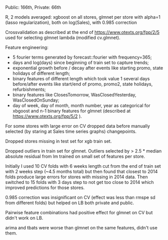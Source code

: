Public: 166th, Private: 66th

R, 2 models averaged: xgboost on all stores, glmnet per store with alpha=1 (lasso regularization), both on log(Sales), with 0.985 correction

Crossvalidation as described at the end of https://www.otexts.org/fpp/2/5 used for selecting glmnet lambda (modified cv.glmnet).

Feature engineering:

 - 5 fourier terms generated by forecast::fourier with frequency=365;
 - days and log(days) since beginning of train set to capture trends;
 - exponential growth before / decay after events like starting promo, state holidays of different length;
 - binary features of different length which took value 1 several days before/after events like start/end of promo, promo2, state holidays, refurbishments;
 - binary features like ClosesTomorrow, WasClosedYesterday, WasClosedOnSunday;
 - day of week, day of month, month number, year as categorical for xbgoost and n-1 binary features for glmnet (described at https://www.otexts.org/fpp/5/2 ).

For some stores with large error on CV dropped data before manually selected (by staring at Sales time series graphs) changepoints.

Dropped stores missing in test set for xgb train set.

Dropped outliers in train set for glmnet. Outliers selected by > 2.5 * median absolute residual from lm trained on small set of features per store.

Initially I used 10 CV folds with 6 weeks length cut from the end of train set with 2 weeks step (~4.5 months total) but then found that closest to 2014 folds produce large errors for stores with missing in 2014 data. Then switched to 15 folds with 3 days step to not get too close to 2014 which improved predictions for those stores.

0.985 correction was insignificant on CV (effect was less than rmspe sd from different folds) but helped on LB both private and public.

Pairwise feature combinations had positive effect for glmnet on CV but didn't work on LB.

arima and tbats were worse than glmnet on the same features, didn't use them.
